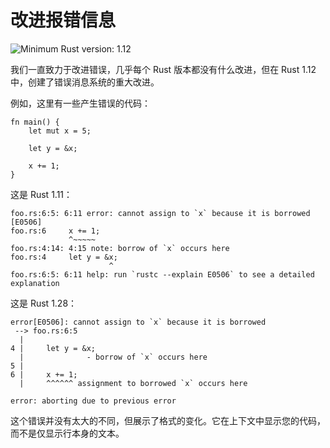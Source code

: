 # 改进报错信息

![Minimum Rust version: 1.12](https://img.shields.io/badge/Minimum%20Rust%20Version-1.12-brightgreen.svg)

我们一直致力于改进错误，几乎每个 Rust 版本都没有什么改进，但在 Rust 1.12 中，创建了错误消息系统的重大改进。

例如，这里有一些产生错误的代码：

```rust,ignore
fn main() {
    let mut x = 5;

    let y = &x;

    x += 1;
}
```

这是 Rust 1.11：

```text
foo.rs:6:5: 6:11 error: cannot assign to `x` because it is borrowed [E0506]
foo.rs:6     x += 1;
             ^~~~~~
foo.rs:4:14: 4:15 note: borrow of `x` occurs here
foo.rs:4     let y = &x;
                      ^
foo.rs:6:5: 6:11 help: run `rustc --explain E0506` to see a detailed explanation
```

这是 Rust 1.28：

```text
error[E0506]: cannot assign to `x` because it is borrowed
 --> foo.rs:6:5
  |
4 |     let y = &x;
  |              - borrow of `x` occurs here
5 |
6 |     x += 1;
  |     ^^^^^^ assignment to borrowed `x` occurs here

error: aborting due to previous error
```

这个错误并没有太大的不同，但展示了格式的变化。它在上下文中显示您的代码，而不是仅显示行本身的文本。
